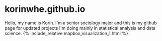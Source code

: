 # korinwhe.github.io
Hello, my name is Korin. I'm a senior sociology major and this is my github page for updated projects I'm doing mainly in statistical analysis and data science. 
{% include_relative mapbox_visualization_1.html %}
